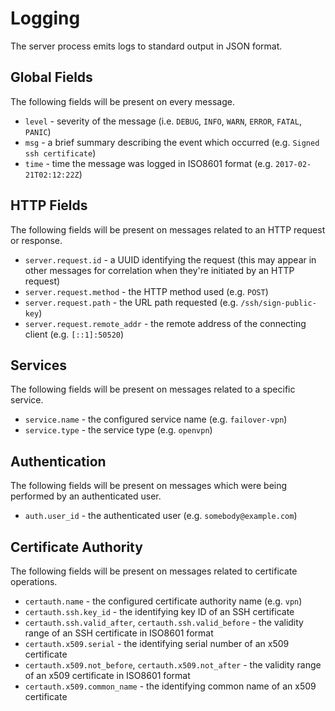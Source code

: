 # Logging

The server process emits logs to standard output in JSON format.


## Global Fields

The following fields will be present on every message.

 * `level` - severity of the message (i.e. `DEBUG`, `INFO`, `WARN`, `ERROR`, `FATAL`, `PANIC`)
 * `msg` - a brief summary describing the event which occurred (e.g. `Signed ssh certificate`)
 * `time` - time the message was logged in ISO8601 format (e.g. `2017-02-21T02:12:22Z`)


## HTTP Fields

The following fields will be present on messages related to an HTTP request or response.

 * `server.request.id` - a UUID identifying the request (this may appear in other messages for correlation when they're initiated by an HTTP request)
 * `server.request.method` - the HTTP method used (e.g. `POST`)
 * `server.request.path` - the URL path requested (e.g. `/ssh/sign-public-key`)
 * `server.request.remote_addr` - the remote address of the connecting client (e.g. `[::1]:50520`)


## Services

The following fields will be present on messages related to a specific service.

 * `service.name` - the configured service name (e.g. `failover-vpn`)
 * `service.type` - the service type (e.g. `openvpn`)


## Authentication

The following fields will be present on messages which were being performed by an authenticated user.

 * `auth.user_id` - the authenticated user (e.g. `somebody@example.com`)


## Certificate Authority

The following fields will be present on messages related to certificate operations.

 * `certauth.name` - the configured certificate authority name (e.g. `vpn`)
 * `certauth.ssh.key_id` - the identifying key ID of an SSH certificate
 * `certauth.ssh.valid_after`, `certauth.ssh.valid_before` - the validity range of an SSH certificate in ISO8601 format
 * `certauth.x509.serial` - the identifying serial number of an x509 certificate
 * `certauth.x509.not_before`, `certauth.x509.not_after` - the validity range of an x509 certificate in ISO8601 format
 * `certauth.x509.common_name` - the identifying common name of an x509 certificate
